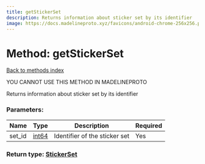 ```yaml
---
title: getStickerSet
description: Returns information about sticker set by its identifier
image: https://docs.madelineproto.xyz/favicons/android-chrome-256x256.png
---
```

# Method: getStickerSet  
[Back to methods index](index.md)


YOU CANNOT USE THIS METHOD IN MADELINEPROTO


Returns information about sticker set by its identifier

### Parameters:

| Name     |    Type       | Description | Required |
|----------|---------------|-------------|----------|
|set\_id|[int64](../constructors/int64.md) | Identifier of the sticker set | Yes|


### Return type: [StickerSet](../types/StickerSet.md)

